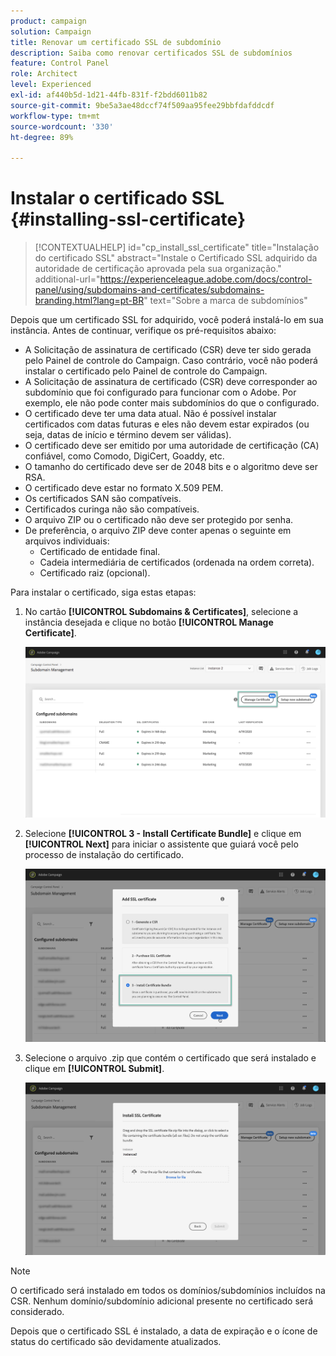 ```yaml
---
product: campaign
solution: Campaign
title: Renovar um certificado SSL de subdomínio
description: Saiba como renovar certificados SSL de subdomínios
feature: Control Panel
role: Architect
level: Experienced
exl-id: af440b5d-1d21-44fb-831f-f2bdd6011b82
source-git-commit: 9be5a3ae48dccf74f509aa95fee29bbfdafddcdf
workflow-type: tm+mt
source-wordcount: '330'
ht-degree: 89%

---
```


# Instalar o certificado SSL {#installing-ssl-certificate}

>[!CONTEXTUALHELP]
>id="cp_install_ssl_certificate"
>title="Instalação do certificado SSL"
>abstract="Instale o Certificado SSL adquirido da autoridade de certificação aprovada pela sua organização."
>additional-url="https://experienceleague.adobe.com/docs/control-panel/using/subdomains-and-certificates/subdomains-branding.html?lang=pt-BR" text="Sobre a marca de subdomínios"

Depois que um certificado SSL for adquirido, você poderá instalá-lo em sua instância. Antes de continuar, verifique os pré-requisitos abaixo:

* A Solicitação de assinatura de certificado (CSR) deve ter sido gerada pelo Painel de controle do Campaign. Caso contrário, você não poderá instalar o certificado pelo Painel de controle do Campaign.
* A Solicitação de assinatura de certificado (CSR) deve corresponder ao subdomínio que foi configurado para funcionar com o Adobe. Por exemplo, ele não pode conter mais subdomínios do que o configurado.
* O certificado deve ter uma data atual. Não é possível instalar certificados com datas futuras e eles não devem estar expirados (ou seja, datas de início e término devem ser válidas).
* O certificado deve ser emitido por uma autoridade de certificação (CA) confiável, como Comodo, DigiCert, Goaddy, etc.
* O tamanho do certificado deve ser de 2048 bits e o algoritmo deve ser RSA.
* O certificado deve estar no formato X.509 PEM.
* Os certificados SAN são compatíveis.
* Certificados curinga não são compatíveis.
* O arquivo ZIP ou o certificado não deve ser protegido por senha.
* De preferência, o arquivo ZIP deve conter apenas o seguinte em arquivos individuais:
   * Certificado de entidade final.
   * Cadeia intermediária de certificados (ordenada na ordem correta).
   * Certificado raiz (opcional).

Para instalar o certificado, siga estas etapas:

1. No cartão **[!UICONTROL Subdomains & Certificates]**, selecione a instância desejada e clique no botão **[!UICONTROL Manage Certificate]**.

   ![](assets/renewal1.png)

1. Selecione **[!UICONTROL 3 - Install Certificate Bundle]** e clique em **[!UICONTROL Next]** para iniciar o assistente que guiará você pelo processo de instalação do certificado.

   ![](assets/install1.png)

1. Selecione o arquivo .zip que contém o certificado que será instalado e clique em **[!UICONTROL Submit]**.

   ![](assets/install2.png)

>[!NOTE]
>
>O certificado será instalado em todos os domínios/subdomínios incluídos na CSR. Nenhum domínio/subdomínio adicional presente no certificado será considerado.

Depois que o certificado SSL é instalado, a data de expiração e o ícone de status do certificado são devidamente atualizados.

